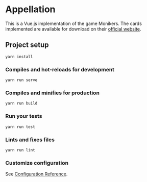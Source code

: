 # Appellation

This is a Vue.js implementation of the game Monikers. The cards implemented are available for download on their [official website](http://www.monikersgame.com/).
 
## Project setup
```
yarn install
```

### Compiles and hot-reloads for development
```
yarn run serve
```

### Compiles and minifies for production
```
yarn run build
```

### Run your tests
```
yarn run test
```

### Lints and fixes files
```
yarn run lint
```

### Customize configuration
See [Configuration Reference](https://cli.vuejs.org/config/).
